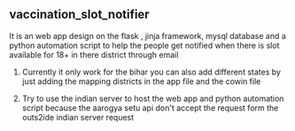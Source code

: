 ## vaccination_slot_notifier
It is an web app design on the flask , jinja framework, mysql database and a python automation script  to help the people get notified when there is slot available for 18+ in there district through email

1. Currently it only work for the bihar you can also add different states by just adding the mapping districts in the app file and the cowin file

2. Try to use the indian server to host the web app and python automation script because the aarogya setu api don't accept the request form the outs2ide indian server request
